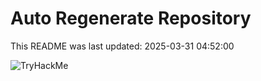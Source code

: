 # Auto Regenerate Repository

This README was last updated: 2025-03-31 04:52:00

 ![TryHackMe](https://tryhackme.com/badge/533634)